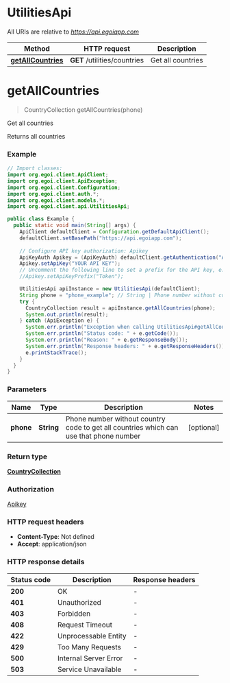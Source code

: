 # UtilitiesApi

All URIs are relative to *https://api.egoiapp.com*

| Method | HTTP request | Description |
|------------- | ------------- | -------------|
| [**getAllCountries**](UtilitiesApi.md#getAllCountries) | **GET** /utilities/countries | Get all countries |


<a name="getAllCountries"></a>
# **getAllCountries**
> CountryCollection getAllCountries(phone)

Get all countries

Returns all countries

### Example
```java
// Import classes:
import org.egoi.client.ApiClient;
import org.egoi.client.ApiException;
import org.egoi.client.Configuration;
import org.egoi.client.auth.*;
import org.egoi.client.models.*;
import org.egoi.client.api.UtilitiesApi;

public class Example {
  public static void main(String[] args) {
    ApiClient defaultClient = Configuration.getDefaultApiClient();
    defaultClient.setBasePath("https://api.egoiapp.com");
    
    // Configure API key authorization: Apikey
    ApiKeyAuth Apikey = (ApiKeyAuth) defaultClient.getAuthentication("Apikey");
    Apikey.setApiKey("YOUR API KEY");
    // Uncomment the following line to set a prefix for the API key, e.g. "Token" (defaults to null)
    //Apikey.setApiKeyPrefix("Token");

    UtilitiesApi apiInstance = new UtilitiesApi(defaultClient);
    String phone = "phone_example"; // String | Phone number without country code to get all countries which can use that phone number
    try {
      CountryCollection result = apiInstance.getAllCountries(phone);
      System.out.println(result);
    } catch (ApiException e) {
      System.err.println("Exception when calling UtilitiesApi#getAllCountries");
      System.err.println("Status code: " + e.getCode());
      System.err.println("Reason: " + e.getResponseBody());
      System.err.println("Response headers: " + e.getResponseHeaders());
      e.printStackTrace();
    }
  }
}
```

### Parameters

| Name | Type | Description  | Notes |
|------------- | ------------- | ------------- | -------------|
| **phone** | **String**| Phone number without country code to get all countries which can use that phone number | [optional] |

### Return type

[**CountryCollection**](CountryCollection.md)

### Authorization

[Apikey](../README.md#Apikey)

### HTTP request headers

 - **Content-Type**: Not defined
 - **Accept**: application/json

### HTTP response details
| Status code | Description | Response headers |
|-------------|-------------|------------------|
| **200** | OK |  -  |
| **401** | Unauthorized |  -  |
| **403** | Forbidden |  -  |
| **408** | Request Timeout |  -  |
| **422** | Unprocessable Entity |  -  |
| **429** | Too Many Requests |  -  |
| **500** | Internal Server Error |  -  |
| **503** | Service Unavailable |  -  |

